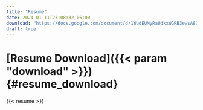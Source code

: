 ```yaml
---
title: "Resume"
date: 2024-01-11T23:08:32-05:00
download: "https://docs.google.com/document/d/1WudEUMyRaUdkxWGRB3ewsA810ExDGEGq-McnkeeKaG8/edit?usp=sharing"
draft: true
---
```


# [Resume Download]({{< param "download" >}}){#resume_download}

{{< resume >}}